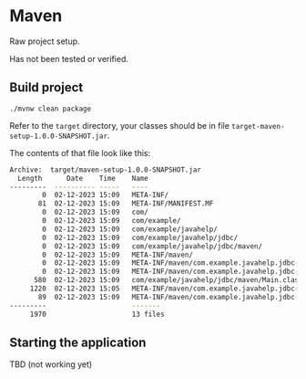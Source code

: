 # Maven

Raw project setup. 

Has not been tested or verified.


## Build project

`./mvnw clean package`

Refer to the `target` directory, your classes should be in file `target-maven-setup-1.0.0-SNAPSHOT.jar`.

The contents of that file look like this:

```bash
Archive:  target/maven-setup-1.0.0-SNAPSHOT.jar
  Length      Date    Time    Name
---------  ---------- -----   ----
        0  02-12-2023 15:09   META-INF/
       81  02-12-2023 15:09   META-INF/MANIFEST.MF
        0  02-12-2023 15:09   com/
        0  02-12-2023 15:09   com/example/
        0  02-12-2023 15:09   com/example/javahelp/
        0  02-12-2023 15:09   com/example/javahelp/jdbc/
        0  02-12-2023 15:09   com/example/javahelp/jdbc/maven/
        0  02-12-2023 15:09   META-INF/maven/
        0  02-12-2023 15:09   META-INF/maven/com.example.javahelp.jdbc-tutorial/
        0  02-12-2023 15:09   META-INF/maven/com.example.javahelp.jdbc-tutorial/maven-setup/
      580  02-12-2023 15:09   com/example/javahelp/jdbc/maven/Main.class
     1220  02-12-2023 15:05   META-INF/maven/com.example.javahelp.jdbc-tutorial/maven-setup/pom.xml
       89  02-12-2023 15:09   META-INF/maven/com.example.javahelp.jdbc-tutorial/maven-setup/pom.properties
---------                     -------
     1970                     13 files
```

## Starting the application

TBD (not working yet)